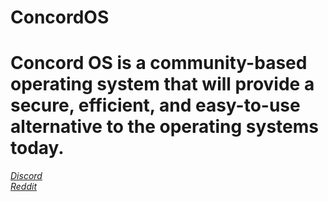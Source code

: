# ConcordOS
<h1> Concord OS is a community-based operating system that will provide a secure, efficient, and easy-to-use alternative to the operating systems today.</h1>

<a href="https://discord.gg/KGzJNU4Nsw"><i>Discord</i></a>
<br>
<a href="https://www.reddit.com/r/ConcordOS/"><i>Reddit</i></a>  
